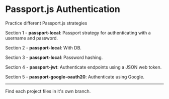 # Passport.js Authentication

Practice different Passport.js strategies

Section 1 - **passport-local**: Passport strategy for authenticating with a username and password.

Section 2 - **passport-local**: With DB.

Section 3 - **passport-local**: Password hashing.

Section 4 - **passport-jwt**: Authenticate endpoints using a JSON web token.

Section 5 - **passport-google-oauth20**: Authenticate using Google.

---

Find each project files in it's own branch.
